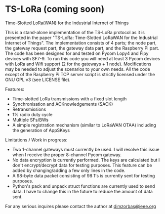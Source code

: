 # TS-LoRa (coming soon)
Time-Slotted LoRa(WAN) for the Industrial Internet of Things

This is a stand-alone implementation of the TS-LoRa protocol as it is presented in the paper "TS-LoRa: Time-Slotted LoRaWAN for the Industrial Internet of Things". The implementation consists of 4 parts; the node part, the gateway request part, the gateway data part, and the Raspberry Pi part. The code has been designed for and tested on Pycom Lopy4 and Fipy devices with SF7-9. To run this code you will need at least 3 Pycom devices with LoRa and Wifi support (2 for the gateways + 1 node). Modifications may be needed to adjust the scenarios to your own needs. All the code except of the Raspberry Pi TCP server script is strictly licensed under the GNU GPL v3 (see LICENSE file).

Features:
- Time-slotted LoRa transmissions with a fixed slot length
- Synchronisation and ACKnowledgements (SACK)
- Retransmissions
- 1% radio duty cycle
- Multiple SFs/BWs
- A simple registration mechanism (similar to LoRaWAN OTAA) including the generation of AppSKeys

Limitations / Work in progress:
- Two 1-channel gateways must currently be used. I will resolve this issue when I receive the proper 8-channel Pycom gateway.
- No data encryption is currently performed. The keys are calculated but I don't encrypt/decrypt data for testing purposes. This feature can be added by changing/adding a few only lines in the code.
- A 98-byte data packet consisting of 98 1's is currently sent for testing purposes. 
- Python's pack and unpack struct functions are currently used to send data. I have to change this in the future to reduce the amount of data sent.

For any serious inquires please contact the author at dimzorbas@ieee.org
